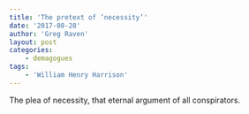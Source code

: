 ```yaml
---
title: 'The pretext of ‘necessity’'
date: '2017-08-28'
author: 'Greg Raven'
layout: post
categories:
    - demagogues
tags:
    - 'William Henry Harrison'
---
```


The plea of necessity, that eternal argument of all conspirators.
